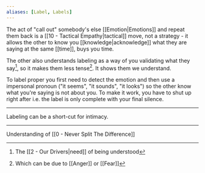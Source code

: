```yaml
---
aliases: [Label, Labels]
---
```


The act of "call out" somebody's else [[Emotion|Emotions]] and repeat them back is a [[10 - Tactical Empathy|tactical]] move, not a strategy - it allows the other to know you [[knowledge|acknowledge]] what they are saying at the same [[time]], buys you time.

The other also understands labeling as a way of you validating what they say[^1], so it makes them less tense[^2]. It shows them we understand.

To label proper you first need to detect the emotion and then use a impersonal pronoun ("it seems", "it sounds", "it looks") so the other know what you're saying is not about you. To make it work, you have to shut up right after i.e. the label is only complete with your final silence.

---

Labeling can be a short-cut for intimacy.

---

Understanding of [[0 - Never Split The Difference]]

[^1]: The [[2 - Our Drivers|need]] of being understood
[^2]: Which can be due to [[Anger]] or [[Fear]]